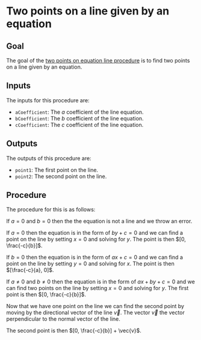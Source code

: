 # Two points on a line given by an equation

## Goal

The goal of the [two points on equation line procedure](../../src/procedures/derived/pointsOnLine.ts) is to find two points on a line given by an equation.

## Inputs

The inputs for this procedure are:

- `aCoefficient`: The $a$ coefficient of the line equation.
- `bCoefficient`: The $b$ coefficient of the line equation.
- `cCoefficient`: The $c$ coefficient of the line equation.

## Outputs

The outputs of this procedure are:

- `point1`: The first point on the line.
- `point2`: The second point on the line.

## Procedure

The procedure for this is as follows:

If $a = 0$ and $b = 0$ then the the equation is not a line and we throw an error.

If $a = 0$ then the equation is in the form of $by + c = 0$ and we can find a point on the line by setting $x = 0$ and solving for $y$. The point is then $[0, \frac{-c}{b}]$.

If $b = 0$ then the equation is in the form of $ax + c = 0$ and we can find a point on the line by setting $y = 0$ and solving for $x$. The point is then $[\frac{-c}{a}, 0]$.

If $a \neq 0$ and $b \neq 0$ then the equation is in the form of $ax + by + c = 0$ and we can find two points on the line by setting $x = 0$ and solving for $y$. The first point is then $[0, \frac{-c}{b}]$.

Now that we have one point on the line we can find the second point by moving by the directional vector of the line $\vec{v}$. The vector $\vec{v}$ the vector perpendicular to the normal vector of the line. 

The second point is then $[0, \frac{-c}{b}] + \vec{v}$.